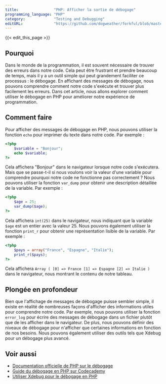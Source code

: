 ```yaml
---
title:                "PHP: Afficher la sortie de débogage"
programming_language: "PHP"
category:             "Testing and Debugging"
editURL:              "https://github.com/dogweather/forkful/blob/master/content/fr/php/printing-debug-output.md"
---
```


{{< edit_this_page >}}

## Pourquoi

Dans le monde de la programmation, il est souvent nécessaire de trouver des erreurs dans notre code. Cela peut être frustrant et prendre beaucoup de temps, mais il y a un outil simple qui peut grandement faciliter ce processus : le débogage. En affichant des messages de débogage, nous pouvons comprendre comment notre code s'exécute et trouver plus facilement les erreurs. Dans cet article, nous allons explorer comment utiliser le débogage en PHP pour améliorer notre expérience de programmation.

## Comment faire

Pour afficher des messages de débogage en PHP, nous pouvons utiliser la fonction `echo` pour imprimer du texte dans notre code. Par exemple :

```PHP
<?php
    $variable = "Bonjour";
    echo $variable;
?>
```

Cela affichera "Bonjour" dans le navigateur lorsque notre code s'exécutera. Mais que se passe-t-il si nous voulons voir la valeur d'une variable pour comprendre pourquoi notre code ne fonctionne pas correctement ? Nous pouvons utiliser la fonction `var_dump` pour obtenir une description détaillée de la variable. Par exemple :

```PHP
<?php
    $age = 25;
    var_dump($age);
?>
```

Cela affichera `int(25)` dans le navigateur, nous indiquant que la variable `$age` est un entier avec la valeur 25. Nous pouvons également utiliser la fonction `print_r` pour obtenir une représentation lisible de la variable. Par exemple :

```PHP
<?php
    $pays = array("France", "Espagne", "Italie");
    print_r($pays);
?>
```

Cela affichera `Array ( [0] => France [1] => Espagne [2] => Italie )` dans le navigateur, nous montrant le contenu de notre tableau.

## Plongée en profondeur

Bien que l'affichage de messages de débogage puisse sembler simple, il existe en réalité de nombreuses façons d'afficher des informations utiles pour comprendre notre code. Par exemple, nous pouvons utiliser la fonction `error_log` pour écrire des messages de débogage dans un fichier plutôt que de les afficher dans le navigateur. De plus, nous pouvons définir des niveaux de débogage pour n'afficher que certaines informations en fonction de nos besoins. Nous pouvons également utiliser des outils tels que Xdebug pour un débogage plus avancé.

## Voir aussi

- [Documentation officielle de PHP sur le débogage](https://www.php.net/manual/fr/function.var-dump.php)
- [Guide du débogage en PHP sur Codecademy](https://www.codecademy.com/fr/courses/learn-debugging-with-php)
- [Utiliser Xdebug pour le débogage en PHP](https://www.sitepoint.com/debug-php-xdebug/)